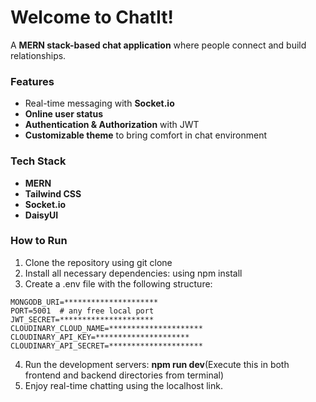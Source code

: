 # Welcome to ChatIt!

A **MERN stack-based chat application** where people connect and build relationships.

### Features

* Real-time messaging with **Socket.io**
* **Online user status**
* **Authentication & Authorization** with JWT
* **Customizable theme** to bring comfort in chat environment

### Tech Stack

* **MERN**
* **Tailwind CSS**
* **Socket.io**
* **DaisyUI**

### How to Run

1. Clone the repository using git clone
2. Install all necessary dependencies: using npm install
3. Create a .env file with the following structure:
```
MONGODB_URI=*********************
PORT=5001  # any free local port
JWT_SECRET=*********************
CLOUDINARY_CLOUD_NAME=*********************
CLOUDINARY_API_KEY=*********************
CLOUDINARY_API_SECRET=*********************
```
4. Run the development servers: **npm run dev**(Execute this in both frontend and backend directories from terminal)
5. Enjoy real-time chatting using the localhost link.


